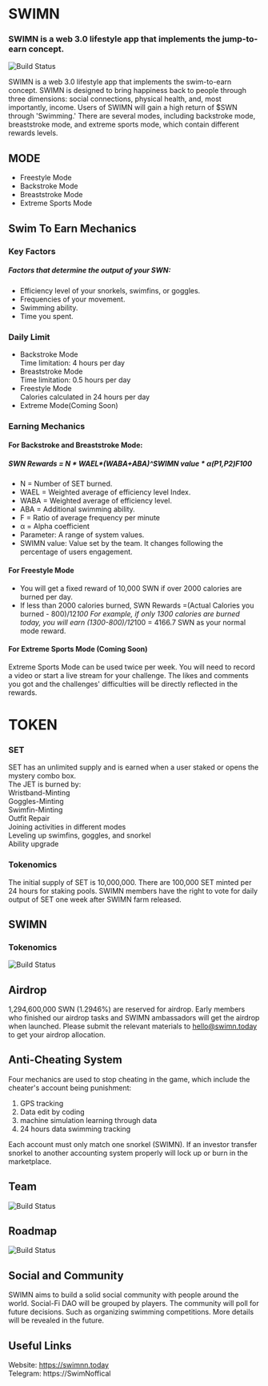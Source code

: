 # SWIMN

### SWIMN is a web 3.0 lifestyle app that implements the jump-to-earn concept.

![Build Status](https://765022154-files.gitbook.io/~/files/v0/b/gitbook-x-prod.appspot.com/o/spaces%2FzCTUiyBFEsve5x72fsjA%2Fuploads%2FguWD4Sobj9ZlXasJcNwL%2Fbanner_gitbook.png?alt=media&token=d160cfd0-b21f-424f-b592-6d26c0f19cd2)

SWIMN is a web 3.0 lifestyle app that implements the swim-to-earn concept. SWIMN is designed to bring happiness back to people through three dimensions: social connections, physical health, and, most importantly, income. Users of SWIMN will gain a high return of $SWN through 'Swimming.' There are several modes, including backstroke mode, breaststroke mode, and extreme sports mode, which contain different rewards levels. 

## MODE

- Freestyle Mode
- Backstroke Mode
- Breaststroke Mode
- Extreme Sports Mode

## Swim To Earn Mechanics

### Key Factors

##### Factors that determine the output of your SWN:

-  Efficiency level of your snorkels, swimfins, or goggles.
-  Frequencies of your movement.
-  Swimming ability.
-  Time you spent.

### Daily Limit

- Backstroke Mode<br>
Time limitation: 4 hours per day
- Breaststroke Mode<br>
Time limitation: 0.5 hours per day
- Freestyle Mode<br>
Calories calculated in 24 hours per day<br>
- Extreme Mode(Coming Soon)

### Earning Mechanics

#### For Backstroke and Breaststroke Mode:

##### _SWN Rewards = N * WAEL*(WABA+ABA)^SWIMN value * α(P1,P2)*F*100_

- N = Number of SET burned.
- WAEL = Weighted average of efficiency level Index.
- WABA = Weighted average of efficiency level.
- ABA = Additional swimming ability.
- F = Ratio of average frequency per minute
- α = Alpha coefficient 
- Parameter: A range of system values.
- SWIMN value: Value set by the team. It changes following the percentage of users engagement. 


#### For Freestyle Mode

- You will get a fixed reward of 10,000 SWN if over 2000 calories are burned per day. 
- If less than 2000 calories burned, SWN Rewards =(Actual Calories you burned - 800)/12*100
  For example, if only 1300 calories are burned today, you will earn (1300-800)/12*100 = 4166.7 SWN as your normal mode reward. 

#### For Extreme Sports Mode (Coming Soon)

Extreme Sports Mode can be used twice per week. You will need to record a video or start a live stream for your challenge. The likes and comments you got and the challenges' difficulties will be directly reflected in the rewards. 

# TOKEN

### SET

SET has an unlimited supply and is earned when a user staked or opens the mystery combo box.<br>
The JET is burned by:<br>
Wristband-Minting<br>
Goggles-Minting<br>
Swimfin-Minting<br>
Outfit Repair<br>
Joining activities in different modes<br>
Leveling up swimfins, goggles, and snorkel<br>
Ability upgrade

### Tokenomics

The initial supply of SET is 10,000,000. There are 100,000 SET minted per 24 hours for staking pools. SWIMN members have the right to vote for daily output of SET one week after SWIMN farm released.

## SWIMN

### Tokenomics

![Build Status](https://765022154-files.gitbook.io/~/files/v0/b/gitbook-x-prod.appspot.com/o/spaces%2FzCTUiyBFEsve5x72fsjA%2Fuploads%2FOLaI6CDRcYSKri2oGfpH%2FJSTTOKENMETRICS2.png?alt=media&token=100b5c1f-1e6f-47e4-b690-57c6b934857b)

## Airdrop

1,294,600,000 SWN (1.2946%) are reserved for airdrop. Early members who finished our airdrop tasks and SWIMN ambassadors will get the airdrop when launched. Please submit the relevant materials to hello@swimn.today to get your airdrop allocation. 

## Anti-Cheating System

Four mechanics are used to stop cheating in the game, which include the cheater's account being punishment:

1. GPS tracking
2. Data edit by coding
3. machine simulation learning through data
4. 24 hours data swimming tracking

Each account must only match one snorkel (SWIMN). If an investor transfer snorkel to another accounting system properly will lock up or burn in the marketplace.

## Team

![Build Status](https://765022154-files.gitbook.io/~/files/v0/b/gitbook-x-prod.appspot.com/o/spaces%2FzCTUiyBFEsve5x72fsjA%2Fuploads%2F4aqUf3H0hM5IuflAYSxt%2FTHETEAM.png?alt=media&token=9a148009-7681-43e7-9a36-3075788d016c)

## Roadmap
![Build Status](https://765022154-files.gitbook.io/~/files/v0/b/gitbook-x-prod.appspot.com/o/spaces%2FzCTUiyBFEsve5x72fsjA%2Fuploads%2FiNmRaDKHVxDqQ9A3mXvY%2Froadmap.png?alt=media&token=7374bd96-25f7-4a27-9c91-19c888c0568a)

## Social and Community

SWIMN aims to build a solid social community with people around the world. Social-Fi DAO will be grouped by players. The community will poll for future decisions. Such as organizing swimming competitions. More details will be revealed in the future. 

## Useful Links

Website: https://swimnn.today<br>
Telegram: https://SwimNoffical<br>

